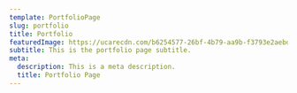 ```yaml
---
template: PortfolioPage
slug: portfolio
title: Portfolio
featuredImage: https://ucarecdn.com/b6254577-26bf-4b79-aa9b-f3793e2aebdc/
subtitle: This is the portfolio page subtitle.
meta:
  description: This is a meta description.
  title: Portfolio Page
---
```

